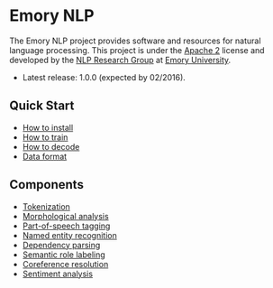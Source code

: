 # Emory NLP

The Emory NLP project provides software and resources for natural language processing. This project is under the [Apache 2](http://www.apache.org/licenses/LICENSE-2.0) license and developed by the [NLP Research Group](http://nlp.mathcs.emory.edu) at [Emory University](http://emory.edu).

* Latest release: 1.0.0 (expected by 02/2016).

## Quick Start

* [How to install](md/quickstart/installation.md)
* [How to train](https://github.com/emorynlp/corenlp/blob/master/md/train.md)
* [How to decode](md/quickstart/decode.md)
* [Data format](md/quickstart/data-format.md)

## Components

* [Tokenization](https://github.com/emorynlp/tokenization)
* [Morphological analysis](https://github.com/emorynlp/morphological_analysis)
* [Part-of-speech tagging](md/component/part_of_speech_tagging.md)
* [Named entity recognition](md/component/named_entity_recognition.md)
* [Dependency parsing](md/component/dependency_parsing.md)
* [Semantic role labeling](md/component/semantic_role_labeling.md)
* [Coreference resolution](md/component/coreference_resolution.md)
* [Sentiment analysis](md/component/sentiment_analysis.md)
